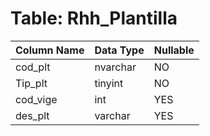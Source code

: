 # Table: Rhh_Plantilla

| Column Name | Data Type | Nullable |
|-------------|-----------|----------|
| cod_plt | nvarchar | NO |
| Tip_plt | tinyint | NO |
| cod_vige | int | YES |
| des_plt | varchar | YES |
